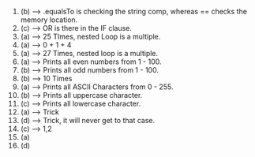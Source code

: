 1. (b) --> .equalsTo is checking the string comp, whereas == checks the memory location. 
2. (c) --> OR is there in the IF clause. 
3. (a) --> 25 TImes, nested Loop is a multiple. 
4. (a) --> 0 + 1 + 4
5. (a) --> 27 Times, nested loop is a multiple. 
6. (a) --> Prints all even numbers from 1 - 100. 
7. (b) --> Prints all odd numbers from 1 - 100. 
8. (b) --> 10 Times
9. (a) --> Prints all ASCII Characters from 0 - 255.
10. (b) --> Prints all uppercase character. 
11. (c) --> Prints all lowercase character. 
12. (a) --> Trick 
13. (d) --> Trick, it will never get to that case. 
14. (c) --> 1,2 
15. (a)
16. (d)